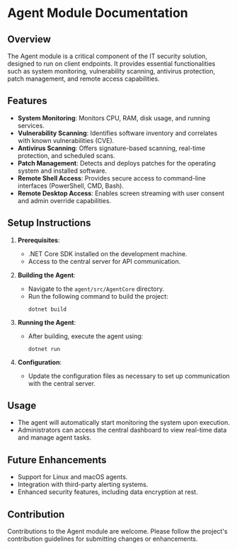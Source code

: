 # Agent Module Documentation

## Overview
The Agent module is a critical component of the IT security solution, designed to run on client endpoints. It provides essential functionalities such as system monitoring, vulnerability scanning, antivirus protection, patch management, and remote access capabilities.

## Features
- **System Monitoring**: Monitors CPU, RAM, disk usage, and running services.
- **Vulnerability Scanning**: Identifies software inventory and correlates with known vulnerabilities (CVE).
- **Antivirus Scanning**: Offers signature-based scanning, real-time protection, and scheduled scans.
- **Patch Management**: Detects and deploys patches for the operating system and installed software.
- **Remote Shell Access**: Provides secure access to command-line interfaces (PowerShell, CMD, Bash).
- **Remote Desktop Access**: Enables screen streaming with user consent and admin override capabilities.

## Setup Instructions
1. **Prerequisites**:
   - .NET Core SDK installed on the development machine.
   - Access to the central server for API communication.

2. **Building the Agent**:
   - Navigate to the `agent/src/AgentCore` directory.
   - Run the following command to build the project:
     ```
     dotnet build
     ```

3. **Running the Agent**:
   - After building, execute the agent using:
     ```
     dotnet run
     ```

4. **Configuration**:
   - Update the configuration files as necessary to set up communication with the central server.

## Usage
- The agent will automatically start monitoring the system upon execution.
- Administrators can access the central dashboard to view real-time data and manage agent tasks.

## Future Enhancements
- Support for Linux and macOS agents.
- Integration with third-party alerting systems.
- Enhanced security features, including data encryption at rest.

## Contribution
Contributions to the Agent module are welcome. Please follow the project's contribution guidelines for submitting changes or enhancements.